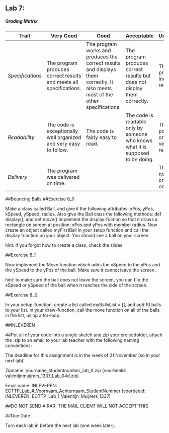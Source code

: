 ## Lab 7: 
 

##### Grading Matrix 

Trait | Very Good | Good | Acceptable | Unsatisfactory	
--- |--- | --- | --- | --- |
| *Specifications* | The program produces correct results and meets all specifications. | The program works and produces the correct results and displays them correctly. It also meets most of the other specifications. | The program produces correct results but does not display them correctly. | The program is producing incorrect results.
*Readability* | The code is exceptionally well organized and very easy to follow. | The code is fairly easy to read. | The code is readable only by someone who knows what it is supposed to be doing.| The code is poorly organized and very difficult to read.|
*Delivery* |The program was delivered on time. | |  |  The Code was not delivered on time (within one week)

##Bouncing Balls
##Exercise 8_0 

Make a class called Ball, and give it the following attributes: xPos, yPos, xSpeed, ySpeed, radius.
Also give the Ball class the following methods: def display(), and def move()
Implement the display-fuction so that it draws a rectangle on screen at position: xPos and yPos with member radius.
Now create an object called myFirstBall in your setup function and call the display function on your object.
You should see a ball on your screen.

hint: if you forgot how to create a class, check the slides

##Exercise 8_1

Now implement the Move function which adds the xSpeed to the xPos and the ySpeed to the yPos of the ball.
Make sure it cannot leave the screen.

hint: to make sure the ball does not leave the screen, you can flip the xSpeed or ySpeed of the ball when it reaches the side of the screen.

##Exercise 8_2

In your setup-function, create a list called myBallsList = [], and add 10 balls to your list.
In your draw-function, call the move function on all of the balls in the list, using a for-loop.

##INLEVEREN

##Put all of your code into a single sketch and zip your projectfolder, attach the .zip to an email to your lab teacher with the following naming conventions: 

The deadline for this assignment is in the week of 21 November (so in your next lab)!

Zipname:
yourname_studentnumber_lab_#.zip 
(voorbeeld: valentijnmuijrers_1337_Lab_04d.zip)

Email name:
INLEVEREN: ECTTP_Lab_#_Voornaam_Achternaam_StudentNummer
(voorbeeld: INLEVEREN: ECTTP_Lab_1_Valentijn_Muijrers_1337)

##DO NOT SEND A RAR, THE MAIL CLIENT WILL NOT ACCEPT THIS

##Due Date 

Turn each lab in before the next lab (one week later). 
